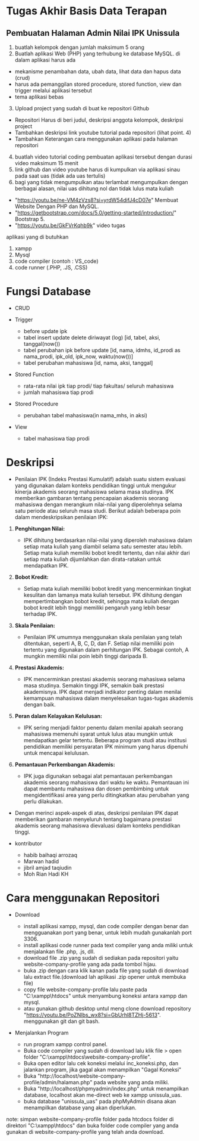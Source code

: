 # Tugas Akhir Basis Data Terapan

## Pembuatan Halaman Admin Nilai IPK Unissula

1. buatlah kelompok dengan jumlah maksimum 5 orang
2. Buatlah aplikasi Web (PHP) yang terhubung ke database MySQL. di dalam aplikasi harus ada
- mekanisme penambahan data, ubah data, lihat data dan hapus data (crud)
- harus ada pemanggilan stored procedure, stored function, view dan trigger melalui aplikasi tersebut
- tema aplikasi bebas
3. Upload project yang sudah di buat ke repositori Github
- Repositori Harus di beri judul, deskripsi anggota kelompok, deskripsi project
- Tambahkan deskripsi link youtube tutorial pada repositori (lihat point. 4)
- Tambahkan Keterangan cara menggunakan aplikasi pada halaman repositori
4. buatlah video tutorial coding pembuatan aplikasi tersebut dengan durasi video maksimum 15 menit
5. link github dan video youtube harus di kumpulkan via aplikasi sinau pada saat uas (tidak ada uas tertulis)
6. bagi yang tidak mengumpulkan atau terlambat mengumpulkan dengan berbagai alasan, nilai uas dihitung nol dan tidak lulus mata kuliah 

 - "https://youtu.be/ne-VM4zVzs8?si=yrdW54difJ4cD07e" Membuat Website Dengan PHP dan MySQL.
 - "https://getbootstrap.com/docs/5.0/getting-started/introduction/" Bootstrap 5.
 - "https://youtu.be/GkFVrKqhb9k" video tugas
  
aplikasi yang di butuhkan
1. xampp
2. Mysql
3. code compiler (contoh : VS_code)
4. code runner (.PHP, .JS, .CSS)

# Fungsi Database

- CRUD

- Trigger
  - before update ipk
  - tabel insert update delete diriwayat (log) [id, tabel, aksi, tanggal(now())
  - tabel perubahan ipk before update [id, nama, idmhs, id_prodi as nama_prodi, ipk_old, ipk_now, waktu(now())]
  - tabel perubahan mahasiswa [id, nama, aksi, tanggal]

- Stored Function
  - rata-rata nilai ipk tiap prodi/ tiap fakultas/ seluruh mahasiswa
  - jumlah mahasiswa tiap prodi

- Stored Procedure
  - perubahan tabel mahasiswa(in nama_mhs, in aksi)

- View
  - tabel mahasiswa tiap prodi

# Deskripsi
- Penilaian IPK (Indeks Prestasi Kumulatif) adalah suatu sistem evaluasi yang digunakan dalam konteks pendidikan tinggi untuk mengukur kinerja akademis seorang mahasiswa selama masa studinya. IPK memberikan gambaran tentang pencapaian akademis seorang mahasiswa dengan merangkum nilai-nilai yang diperolehnya selama satu periode atau seluruh masa studi. Berikut adalah beberapa poin dalam mendeskripsikan penilaian IPK:

1. **Penghitungan Nilai:**
   - IPK dihitung berdasarkan nilai-nilai yang diperoleh mahasiswa dalam setiap mata kuliah yang diambil selama satu semester atau lebih. Setiap mata kuliah memiliki bobot kredit tertentu, dan nilai akhir dari setiap mata kuliah dijumlahkan dan dirata-ratakan untuk mendapatkan IPK.

2. **Bobot Kredit:**
   - Setiap mata kuliah memiliki bobot kredit yang mencerminkan tingkat kesulitan dan lamanya mata kuliah tersebut. IPK dihitung dengan mempertimbangkan bobot kredit, sehingga mata kuliah dengan bobot kredit lebih tinggi memiliki pengaruh yang lebih besar terhadap IPK.

3. **Skala Penilaian:**
   - Penilaian IPK umumnya menggunakan skala penilaian yang telah ditentukan, seperti A, B, C, D, dan F. Setiap nilai memiliki poin tertentu yang digunakan dalam perhitungan IPK. Sebagai contoh, A mungkin memiliki nilai poin lebih tinggi daripada B.

4. **Prestasi Akademis:**
   - IPK mencerminkan prestasi akademis seorang mahasiswa selama masa studinya. Semakin tinggi IPK, semakin baik prestasi akademisnya. IPK dapat menjadi indikator penting dalam menilai kemampuan mahasiswa dalam menyelesaikan tugas-tugas akademis dengan baik.

5. **Peran dalam Kelayakan Kelulusan:**
   - IPK sering menjadi faktor penentu dalam menilai apakah seorang mahasiswa memenuhi syarat untuk lulus atau mungkin untuk mendapatkan gelar tertentu. Beberapa program studi atau institusi pendidikan memiliki persyaratan IPK minimum yang harus dipenuhi untuk mencapai kelulusan.

6. **Pemantauan Perkembangan Akademis:**
   - IPK juga digunakan sebagai alat pemantauan perkembangan akademis seorang mahasiswa dari waktu ke waktu. Pemantauan ini dapat membantu mahasiswa dan dosen pembimbing untuk mengidentifikasi area yang perlu ditingkatkan atau perubahan yang perlu dilakukan.

- Dengan merinci aspek-aspek di atas, deskripsi penilaian IPK dapat memberikan gambaran menyeluruh tentang bagaimana prestasi akademis seorang mahasiswa dievaluasi dalam konteks pendidikan tinggi.

- kontributor
  - habib baihaqi arrozaq
  - Marwan hadid
  - jibril amjad taqiudin
  - Moh Rian Hadi KH

# Cara menggunakan Repositori
- Download
  - install aplikasi xampp, mysql, dan code compiler dengan benar dan mengguanakan port yang benar, untuk lebih mudah gunakanlah port 3306.
  - install aplikasi code runner pada text compiler yang anda miliki untuk menjalankan file .php, .js, dll.
  - download file .zip yang sudah di sediakan pada repositori yaitu website-company-profile yang ada pada tombol hijau.
  - buka .zip dengan cara klik kanan pada file yang sudah di download lalu extract file.(download lah aplikasi .zip opener untuk membuka file)
  - copy file website-company-profile lalu paste pada "C:\xampp\htdocs" untuk menyambung koneksi antara xampp dan mysql.
  - atau gunakan github desktop untul meng clone download repository "https://youtu.be/PoZNIbs_wx8?si=GbUrhl8TZHj-5613". menggunakan git dan git bash.

- Menjalankan Program
  - run program xampp control panel.
  - Buka code compiler yang sudah di download lalu klik file > open folder "C:\xampp\htdocs\website-company-profile".
  - Buka open editor lalu cek koneksi melalui inc_koneksi.php, dan jalankan program, jika gagal akan menampilkan "Gagal Koneksi"
  - Buka "http://localhost/website-company-profile/admin/halaman.php" pada website yang anda miliki.
  - Buka "http://localhost/phpmyadmin/index.php" untuk menampilkan database, localhost akan me-direct web ke xampp unissula_uas.
  - buka database "unissula_uas" pada phpMyAdmin disana akan menampilkan database yang akan diperlukan.

note: simpan website-company-profile folder pada htcdocs folder di direktori "C:\xampp\htdocs" dan buka folder code compiler yang anda gunakan di website-company-profile yang telah anda download.
